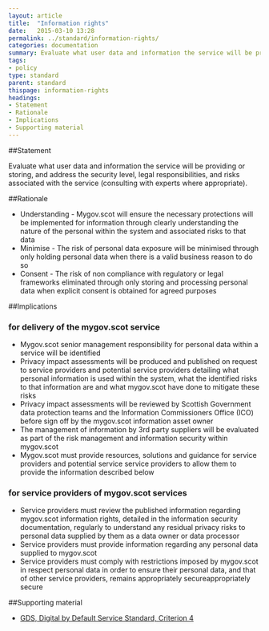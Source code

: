```yaml
---
layout: article
title:  "Information rights"
date:   2015-03-10 13:28
permalink: ../standard/information-rights/ 
categories: documentation
summary: Evaluate what user data and information the service will be providing or storing, and address the security level, legal responsibilities, and risks associated with the service (consulting with experts where appropriate)
tags: 
- policy
type: standard
parent: standard
thispage: information-rights
headings:
- Statement
- Rationale
- Implications
- Supporting material
---
```


##Statement

Evaluate what user data and information the service will be providing or storing, and address the security level, legal responsibilities, and risks associated with the service (consulting with experts where appropriate).

##Rationale

* Understanding - Mygov.scot will ensure the necessary protections will be implemented for information through clearly understanding the nature of the personal within the system and associated risks to that data
* Minimise - The risk of personal data exposure will be minimised through only holding personal data when there is a valid business reason to do so
* Consent - The risk of non compliance with regulatory or legal frameworks eliminated through only storing and processing personal data when explicit consent is obtained for agreed purposes

##Implications

### for delivery of the mygov.scot service

* Mygov.scot senior management responsibility for personal data within a service will be identified 
* Privacy impact assessments will be produced and published on request to service providers and potential service providers detailing what personal information is used within the system, what the identified risks to that information are and what mygov.scot have done to mitigate these risks
* Privacy impact assessments will be reviewed by Scottish Government data protection teams and the Information Commissioners Office (ICO) before sign off by the mygov.scot information asset owner
* The management of information by 3rd party suppliers will be evaluated as part of the risk management and information security within mygov.scot
* Mygov.scot must provide resources, solutions and guidance for service providers and potential service service providers to allow them to provide the information described below

### for service providers of mygov.scot services

* Service providers must review the published information regarding mygov.scot  information rights, detailed in the information security documentation, regularly to understand any residual privacy risks to personal data supplied by them as a data owner or data processor
* Service providers must provide information regarding any personal data supplied to mygov.scot
* Service providers must comply with restrictions imposed by mygov.scot in respect personal data in order to ensure their personal data, and that of other service providers, remains appropriately secureappropriately secure

##Supporting material

- [GDS, Digital by Default Service Standard, Criterion 4](https://www.gov.uk/service-manual/digital-by-default#criterion-4)
